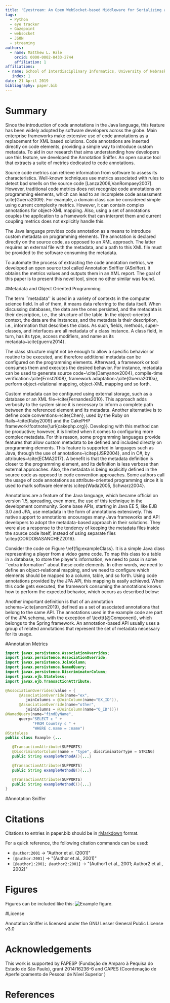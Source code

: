 ```yaml
---
title: 'Eyestream: An Open WebSocket-based Middleware for Serializing and Streaming Eye Tracker Event Data from Gazepoint GP3 HD Research Hardware'
tags:
  - Python
  - eye tracker
  - Gazepoint 
  - websocket
  - JSON
  - streaming
authors:
  - name: Matthew L. Hale
    orcid: 0000-0002-8433-2744
    affiliation: 1
affiliations:
 - name: School of Interdisciplinary Informatics, University of Nebraska at Omaha
   index: 1
date: 21 April 2019
bibliography: paper.bib
---
```


# Summary

Since the introduction of code annotations in the Java language, this feature has been widely adopted by software developers across the globe. Main enterprise frameworks make extensive use of code annotations as a replacement for XML based solutions. Code annotations are inserted directly on code elements, providing a simple way to introduce custom metadata. To aid in our research that aims understanding how developers use this feature, we developed the Annotation Sniffer. An open source tool that extracts a suite of metrics dedicated to code annotations.

Source code metrics can retrieve information from software to assess its characteristics. Well-known techniques use metrics associated with rules to detect bad smells on the source code [Lanza2006,VanRompaey2007]. However, traditional code metrics does not recognize code annotations on programming elements, which can lead to an incomplete code assessment \cite{Guerra2009}. For example, a domain class can be considered simple using current complexity metrics. However, it can contain complex annotations for object-XML mapping. Also, using a set of annotations couples the application to a framework that can interpret them and current coupling metrics does not explicitly handle this.

The Java language provides code annotation as a means to introduce custom metadata on programming elements. The annotation is declared directly on the source code, as opposed to an XML approach. The latter requires an external file with the metadata, and a path to this XML file must be provided to the software consuming the metadata.

To automate the process of extracting the code annotation metrics, we developed an open source tool called Annotation Sniffier (ASniffer). It obtains the metrics values and outputs them in an XML report. The goal of this paper is to present this novel tool, since no other similar was found.

#Metadata and Object Oriented Programming

The term ``metadata'' is used in a variety of contexts in the computer science field. In all of them, it means data referring to the data itself. When discussing databases, the data are the ones persisted, and the metadata is their description, i.e., the structure of the table. In the object-oriented context, the data are the instances, and the metadata is their description, i.e., information that describes the class. As such, fields, methods, super-classes, and interfaces are all metadata of a class instance. A class field, in turn, has its type, access modifiers, and name as its metadata~\cite{guerra2014}. 

The class structure might not be enough to allow a specific behavior or routine to be executed, and therefore additional metadata can be configured on the programming elements. Afterward, a framework or tool consumes them and executes the desired behavior. For instance, metadata can be used to generate source code~\cite{Damyanov2004}, compile-time verification~\cite{Ernst2008}, framework adaptation~\cite{Guerra2010a}, perform object-relational mapping, object-XML mapping and so forth.
  
Custom metadata can be configured using external storage, such as a database or an XML file~\cite{Fernandes2010}. This approach adds verbosity to the system since it is necessary to inform a complete path between the referenced element and its metadata. Another alternative is to define code conventions~\cite{Chen}, used by the Ruby on Rails~\cite{Ruby2009} and the CakePHP framework\footnote{\url{cakephp.org}}. Developing with this method can be productive; however, it is limited when it comes to configuring more complex metadata. For this reason, some programming languages provide features that allow custom metadata to be defined and included directly on programming elements. This feature is supported in languages such as Java, through the use of annotations~\citep{JSR2004}, and in C\#, by attributes~\cite{ECMA2017}. A benefit is that the metadata definition is closer to the programming element, and its definition is less verbose than external approaches. Also, the metadata is being explicitly defined in the source code as opposed to code convention approaches. Some authors call the usage of code annotations as attribute-oriented programming since it is used to mark software elements \citep{Wada2005, Schwarz2004}. 

Annotations are a feature of the Java language, which became official on version 1.5, spreading, even more, the use of this technique in the development community. Some base APIs, starting in Java EE 5, like EJB 3.0 and JPA, use metadata in the form of annotations extensively. This native support to annotations encourages many Java frameworks and API developers to adopt the metadata-based approach in their solutions. They were also a response to the tendency of keeping the metadata files inside the source code itself, instead of using separate files \citep{CORDOBASANCHEZ2016}.

Consider the code on Figure \ref{fig:exampleClass}. It is a simple Java class representing a player from a video game code. To map this class to a table in a database, to store the player's information, we need to pass in some ``extra information'' about these code elements. In other words, we need to define an object-relational mapping, and we need to configure which elements should be mapped to a column, table, and so forth. Using code annotations provided by the JPA API, this mapping is easily achieved. When this code gets executed, the framework consuming the annotations knows how to perform the expected behavior, which occurs as described below:

Another important definition is that of an annotation schema~\cite{anom2019}, defined as a set of associated annotations that belong to the same API. The annotations used in the example code are part of the JPA schema, with the exception of \texttt{@Component}, which belongs to the Spring framework. An annotation-based API usually uses a group of related annotations that represent the set of metadata necessary for its usage.

#Annotation Metrics

```java
import javax.persistence.AssociationOverrides;
import javax.persistence.AssociationOverride;
import javax.persistence.JoinColumn;
import javax.persistence.NamedQuery;
import javax.persistence.DiscriminatorColumn;
import javax.ejb.Stateless;
import javax.ejb.TransactionAttribute;

@AssociationOverrides(value = {
      @AssociationOverride(name="ex",
         joinColumns = @JoinColumn(name="EX_ID")),
      @AssociationOverride(name="other",
         joinColumns = @JoinColumn(name="O_ID"))})
@NamedQuery(name="findByName",
      query="SELECT c " +
            "FROM Country c " + 
            "WHERE c.name = :name")
@Stateless
public class Example {...

   @TransactionAttribute(SUPPORTS)
   @DiscriminatorColumn(name = "type", discriminatorType = STRING)
   public String exampleMethodA(){...}

   @TransactionAttribute(SUPPORTS)
   public String exampleMethodB(){...}

   @TransactionAttribute(SUPPORTS)
   public String exampleMethodC(){...}
}

```

#Annotation Sniffer 


# Citations

Citations to entries in paper.bib should be in
[rMarkdown](http://rmarkdown.rstudio.com/authoring_bibliographies_and_citations.html)
format.

For a quick reference, the following citation commands can be used:
- `@author:2001`  ->  "Author et al. (2001)"
- `[@author:2001]` -> "(Author et al., 2001)"
- `[@author1:2001; @author2:2001]` -> "(Author1 et al., 2001; Author2 et al., 2002)"

# Figures

Figures can be included like this: ![Example figure.](figure.png)

#License

Annotation Sniffer is licensed under the GNU Lesser General Public License v3.0

# Acknowledgements

This work is supported by FAPESP (Fundação de Amparo à Pequisa do Estado de São Paulo), grant 2014/16236-6 and CAPES (Coordenação de Aperfeiçoamento de Pessoal de Nível Superior )

# References
